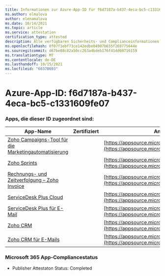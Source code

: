 ```yaml
---
title: Informationen zur Azure-App-ID für f6d7187a-b437-4eca-bc5-c1331609fe07
ms.author: elmalova
author: elenamalova
ms.date: 10/14/2021
ms.topic: article
ms.service: attestation
certification_type: attested
description: Alle verfügbaren Sicherheits- und Complianceinformationen für f6d7187a-b437-4eca-bc5-c1331609fe07.
ms.openlocfilehash: 0f07f1ebf73ce142edbe04987b655f269775644e
ms.sourcegitcommit: d67be08c82a50cc263a4bdeb176f41dd60716159
ms.translationtype: MT
ms.contentlocale: de-DE
ms.lasthandoff: 10/15/2021
ms.locfileid: "60378693"
---
```

# <a name="azure-app-id-f6d7187a-b437-4eca-bbc5-c1331609fe07"></a>Azure-App-ID: f6d7187a-b437-4eca-bc5-c1331609fe07


### <a name="apps-associated-with-this-id"></a>Apps, die dieser ID zugeordnet sind:
| **App-Name** | **Zertifiziert** | **Ansicht in AppSource** |
|--------------|---------------|-----------------------|
| [Zoho Campaigns-Tool für die Marketingautomatisierung](https://docs.microsoft.com/microsoft-365-app-certification/forward/WA104380835) |  | [https://appsource.microsoft.com/product/office/WA104380835](https://appsource.microsoft.com/product/office/WA104380835) |
| [Zoho Sprints](https://docs.microsoft.com/microsoft-365-app-certification/forward/WA200000188) |  | [https://appsource.microsoft.com/product/office/WA200000188](https://appsource.microsoft.com/product/office/WA200000188) |
| [Rechnungs- und Zeitverfolgung – Zoho Invoice](https://docs.microsoft.com/microsoft-365-app-certification/forward/WA104381067) |  | [https://appsource.microsoft.com/product/office/WA104381067](https://appsource.microsoft.com/product/office/WA104381067) |
| [ServiceDesk Plus Cloud](https://docs.microsoft.com/microsoft-365-app-certification/forward/WA200000037) |  | [https://appsource.microsoft.com/product/office/WA200000037](https://appsource.microsoft.com/product/office/WA200000037) |
| [ServiceDesk Plus für E-Mail](https://docs.microsoft.com/microsoft-365-app-certification/forward/WA104381518) |  | [https://appsource.microsoft.com/product/office/WA104381518](https://appsource.microsoft.com/product/office/WA104381518) |
| [Zoho CRM](https://docs.microsoft.com/microsoft-365-app-certification/forward/WA104382094) |  | [https://appsource.microsoft.com/product/office/WA104382094](https://appsource.microsoft.com/product/office/WA104382094) |
| [Zoho CRM für E-Mails](https://docs.microsoft.com/microsoft-365-app-certification/forward/WA104379468) |  | [https://appsource.microsoft.com/product/office/WA104379468](https://appsource.microsoft.com/product/office/WA104379468) |

### <a name="microsoft-365-app-compliance-status"></a>Microsoft 365 App-Compliancestatus
- Publisher Attestaton Status: Completed
